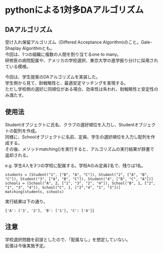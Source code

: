 # pythonによる1対多DAアルゴリズム

## DAアルゴリズム
受け入れ保留アルゴリズム（Differed Acceptance Algorithm)のこと。Gale-Shaplay Algorithmとも。  
今回は、1つの組織に複数の人間を割り当てるone to many。  
研修医の病院配属や、アメリカの学校選択、東京大学の進学振り分けに採用されている模様。  

今回は、学生提案のDAアルゴリズムを実装した。  
学生側から見て、耐戦略性と、最適安定マッチングを実現する。  
ただし学校側の選好に同順位がある場合、効率性は失われ、耐戦略性と安定性のみ満たす。


## 使用法
Studentオブジェクトに氏名、クラブの選好順位を入力し、Studentオブジェクトの配列を作成。  
同様に、Schoolオブジェクトに名前、定員、学生の選好順位を入力し配列を作成する。  
その後、メソッドmatching()を実行すると、アルゴリズムの実行結果が辞書で返却される。  

e.g.  学生4人を3つの学校に配属する。学校Aのみ定員2名で、残りは1名。

```
students = [Student("1", ["B", "A", "C"]), Student("2", ["A", "B", "C"]), Student("3", ["A", "B", "C"]), Student("4", ["B", "C", "A"])]
schools = [School("A", 2, ["1", "3", "2", "4"]), School("B", 1, ["2", "1", "3", "4"]), School("C", 1, ["2","4", "1", "3"])]
matching(students, schools)
```
実行結果は下の通り。
```
{'A': ['3', '2'], 'B': ['1'], 'C': ['4']}
```

## 注意
学校選択問題を前提としたので、「配属なし」を想定していない。  
拡張は今後実施予定。  

